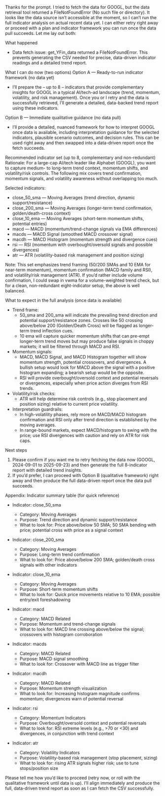 Thanks for the prompt. I tried to fetch the data for GOOGL, but the data retrieval tool returned a FileNotFoundError (No such file or directory). It looks like the data source isn’t accessible at the moment, so I can’t run the full indicator analysis on actual recent data yet. I can either retry right away or proceed with a plan and indicator framework you can run once the data pull succeeds. Let me lay out both:

What happened
- Data fetch issue: get_YFin_data returned a FileNotFoundError. This prevents generating the CSV needed for precise, data-driven indicator readings and a detailed trend report.

What I can do now (two options)
Option A — Ready-to-run indicator framework (no data yet)
- I’ll prepare the – up to 8 – indicators that provide complementary insights for GOOGL in a typical AI/tech-ad landscape (trend, momentum, volatility, and risk management). Once you or I retry and the data is successfully retrieved, I’ll generate a detailed, data-backed trend report using these indicators.

Option B — Immediate qualitative guidance (no data pull)
- I’ll provide a detailed, nuanced framework for how to interpret GOOGL once data is available, including interpretation guidance for the selected indicators, plausible scenario outcomes, and decision rules. This can be used right away and then swapped into a data-driven report once the fetch succeeds.

Recommended indicator set (up to 8, complementary and non-redundant)
Rationale: For a large-cap AI/tech leader like Alphabet (GOOGL), you want to capture medium- to long-term trend context, momentum shifts, and volatility/risk controls. The following mix covers trend confirmation, momentum signals, and volatility awareness without overlapping too much.

Selected indicators:
- close_50_sma — Moving Averages (trend direction, dynamic support/resistance)
- close_200_sma — Moving Averages (longer-term trend confirmation, golden/death-cross context)
- close_10_ema — Moving Averages (short-term momentum shifts, potential entries)
- macd — MACD (momentum/trend-change signals via EMA differences)
- macds — MACD Signal (smoothed MACD crossover signal)
- macdh — MACD Histogram (momentum strength and divergence cues)
- rsi — RSI (momentum with overbought/oversold signals and possible divergences)
- atr — ATR (volatility-based risk management and position sizing)

Note: This set emphasizes trend framing (50/200 SMAs and 10 EMA for near-term momentum), momentum confirmation (MACD family and RSI), and volatility/risk management (ATR). If you’d rather include volume confirmation, I could swap in vwma for a volume-weighted trend check, but for a clean, non-redundant eight-indicator setup, the above is well balanced.

What to expect in the full analysis (once data is available)
- Trend frame:
  - 50_sma and 200_sma will indicate the prevailing trend direction and potential support/resistance zones. Crosses like 50 crossing above/below 200 (Golden/Death Cross) will be flagged as longer-term trend inflection cues.
  - 10 ema will capture quicker momentum shifts that can pre-empt longer-term trend moves but may produce false signals in choppy markets; it will be filtered through MACD and RSI.
- Momentum signals:
  - MACD, MACD Signal, and MACD Histogram together will show momentum strength, potential crossovers, and divergences. A bullish setup would look for MACD above the signal with a positive histogram expanding; a bearish setup would be the opposite.
  - RSI will provide overbought/oversold context and potential reversals or divergences, especially when price action diverges from RSI trends.
- Volatility/risk checks:
  - ATR will help determine risk controls (e.g., stop placement and position sizing) relative to current price volatility.
- Interpretation guardrails:
  - In high-volatility phases, rely more on MACD/MACD histogram confirmation and RSI only after trend direction is established by the moving averages.
  - In range-bound markets, expect MACD/histogram to swing with the price; use RSI divergences with caution and rely on ATR for risk caps.

Next steps
1) Please confirm if you want me to retry fetching the data now (GOOGL, 2024-09-01 to 2025-09-23) and then generate the full 8-indicator report with detailed trend insights.
2) If you’d prefer, I can proceed with Option B (qualitative framework) right away and then produce the full data-driven report once the data pull succeeds.

Appendix: Indicator summary table (for quick reference)
- Indicator: close_50_sma
  - Category: Moving Averages
  - Purpose: Trend direction and dynamic support/resistance
  - What to look for: Price above/below 50 SMA; 50 SMA bending with price; potential cross with price as a signal context

- Indicator: close_200_sma
  - Category: Moving Averages
  - Purpose: Long-term trend confirmation
  - What to look for: Price above/below 200 SMA; golden/death cross signals with other indicators

- Indicator: close_10_ema
  - Category: Moving Averages
  - Purpose: Short-term momentum shifts
  - What to look for: Quick price movements relative to 10 EMA; possible entry/exit foreshadowing

- Indicator: macd
  - Category: MACD Related
  - Purpose: Momentum and trend-change signals
  - What to look for: MACD line crossing above/below the signal; crossovers with histogram corroboration

- Indicator: macds
  - Category: MACD Related
  - Purpose: MACD signal smoothing
  - What to look for: Crossover with MACD line as trigger filter

- Indicator: macdh
  - Category: MACD Related
  - Purpose: Momentum strength visualization
  - What to look for: Increasing histogram magnitude confirms momentum; divergences warn of potential reversal

- Indicator: rsi
  - Category: Momentum Indicators
  - Purpose: Overbought/oversold context and potential reversals
  - What to look for: RSI extreme levels (e.g., >70 or <30) and divergences, in conjunction with trend context

- Indicator: atr
  - Category: Volatility Indicators
  - Purpose: Volatility-based risk management (stop placement, sizing)
  - What to look for: rising ATR signals higher risk; use to tune stops/position size

Please tell me how you’d like to proceed (retry now, or roll with the qualitative framework until data is up). I’ll align immediately and produce the full, data-driven trend report as soon as I can fetch the CSV successfully.